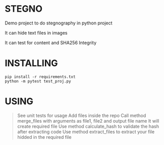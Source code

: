 # STEGNO
Demo project to do stegnography in python project

It can hide text files in images

It can test for content and SHA256 Integrity

# INSTALLING

```
pip install -r requirements.txt
python -m pytest test_proj.py
```

# USING

> See unit tests for usage
> Add files inside the repo
> Call method merge_files with arguments as file1, file2 and output file name
> It will create required file
> Use method calculate_hash to validate the hash after extracting code
> Use method extract_files to extract your file hidded in the required file






